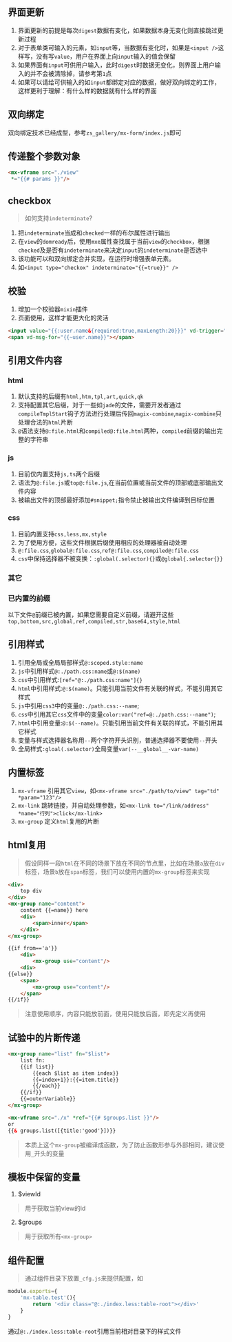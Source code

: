 ## 界面更新
1. 界面更新的前提是每次`digest`数据有变化，如果数据本身无变化则直接跳过更新过程
2. 对于表单类可输入的元素，如`input`等，当数据有变化时，如果是`<input />`这样写，没有写`value`，用户在界面上向`input`输入的值会保留
3. 如果界面有`input`可供用户输入，此时`digest`时数据无变化，则界面上用户输入的并不会被清除掉，请参考第`1`点
4. 如果可以请给可供输入的如`input`都绑定对应的数据，做好双向绑定的工作，这样更利于理解：有什么样的数据就有什么样的界面

## 双向绑定
双向绑定技术已经成型，参考`zs_gallery/mx-form/index.js`即可

## 传递整个参数对象
```html
<mx-vframe src="./view"
 *="{{# params }}"/>
```

## checkbox
> 如何支持`indeterminate`?
1. 把`indeterminate`当成和`checked`一样的布尔属性进行输出
2. 在`view`的`domready`后，使用`mxe`属性查找属于当前`view`的`checkbox`，根据`checked`及是否有`indeterminate`来决定`input`的`indeterminate`是否选中
3. 该功能可以和双向绑定合并实现，在运行时增强表单元素。
4. 如`<input type="checkox" indeterminate="{{=true}}" />`

## 校验
1. 增加一个校验器`mixin`插件
2. 页面使用，这样才能更大化的灵活
```html
<input value="{{:user.name&{required:true,maxLength:20}}}" vd-trigger="input,focusin"/>
<span vd-msg-for="{{~user.name}}"></span>
```

## 引用文件内容
### html
1. 默认支持的后缀有`html,htm,tpl,art,quick,qk`
2. 支持配置其它后缀，对于一些如`jade`的文件，需要开发者通过`compileTmplStart`钩子方法进行处理后传回`magix-combine`,`magix-combine`只处理合法的`html`片断
3. `@`语法支持`@:file.html`和`compiled@:file.html`两种，`compiled`前缀的输出完整的字符串

### js
1. 目前仅内置支持`js,ts`两个后缀
2. 语法为`@:file.js`或`top@:file.js`,在当前位置或当前文件的顶部或底部输出文件内容
3. 被输出文件的顶部最好添加`#snippet;`指令禁止被输出文件编译到目标位置

### css
1. 目前内置支持`css,less,mx,style`
2. 为了使用方便，这些文件根据后缀使用相应的处理器被自动处理
3. `@:file.css`,`global@:file.css`,`ref@:file.css`,`compiled@:file.css`
4. `css`中保持选择器不被变换：`:global(.selector){}`或`@global{.selector{}}`

### 其它

### 已内置的前缀
以下文件`@`前缀已被内置，如果您需要自定义前缀，请避开这些`top,bottom,src,global,ref,compiled,str,base64,style,html`

## 引用样式
1. 引用全局或全局局部样式`@:scoped.style:name`
2. `js`中引用样式`@:./path.css:name`或`@:$(name)`
3. `css`中引用样式:`[ref="@:./path.css:name"]{}`
4. `html`中引用样式:`@:$(name)`。只能引用当前文件有关联的样式，不能引用其它样式
5. `js`中引用`css3`中的变量`@:./path.css:--name`;
6. `css`中引用其它`css`文件中的变量`color:var("ref=@:./path.css:--name")`;
7. `html`中引用变量:`@:$(--name)`。只能引用当前文件有关联的样式，不能引用其它样式
8. 变量与样式选择器名称用`--`两个字符开头识别，普通选择器不要使用`--`开头
9. 全局样式`:gloal(.selector)`全局变量`var(--__global__-var-name)`

## 内置标签
1. `mx-vframe` 引用其它`view`，如`<mx-vframe src="./path/to/view" tag="td" *param="123"/>`
2. `mx-link` 跳转链接，并自动处理参数，如`<mx-link to="/link/address" *name="行列">click</mx-link>`
3. `mx-group` 定义`html`复用的片断

## html复用
> 假设同样一段`html`在不同的场景下放在不同的节点里，比如在场景`a`放在`div`标签，场景`b`放在`span`标签，我们可以使用内置的`mx-group`标签来实现

```html
<div>
    top div
</div>
<mx-group name="content">
    content {{=name}} here
    <div>
        <span>inner</span>
    </div>
</mx-group>

{{if from=='a'}}
    <div>
        <mx-group use="content"/>
    <div>
{{else}}
    <span>
        <mx-group use="content"/>
    </span>
{{/if}}
```

> 注意使用顺序，内容只能放前面，使用只能放后面，即先定义再使用

## 试验中的片断传递
```html
<mx-group name="list" fn="$list">
    list fn:
    {{if list}}
        {{each $list as item index}}
        {{=index+1}}:{{=item.title}}
        {{/each}}
    {{/if}}
    {{=outerVariable}}
</mx-group>

<mx-vframe src="./x" *ref="{{# $groups.list }}"/>
or 
{{& groups.list([{title:'good'}])}}
```
> 本质上这个`mx-group`被编译成函数，为了防止函数形参与外部相同，建议使用`_`开头的变量


## 模板中保留的变量
1. $viewId
> 用于获取当前view的id
2. $groups
> 用于获取所有`<mx-group>`

## 组件配置
> 通过组件目录下放置`_cfg.js`来提供配置，如
```js
module.exports={
    'mx-table.test'(){
        return '<div class="@:./index.less:table-root"></div>'
    }
}
```
通过`@:./index.less:table-root`引用当前相对目录下的样式文件